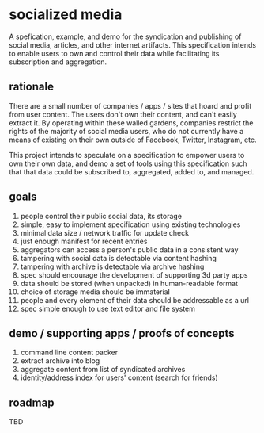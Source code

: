 # socialized media

A spefication, example, and demo for the syndication and publishing
of social media, articles, and other internet artifacts. This
specification intends to enable users to own and control their data
while facilitating its subscription and aggregation.

## rationale

There are a small number of companies / apps / sites that hoard and
profit from user content. The users don't own their content, and
can't easily extract it. By operating within these walled gardens,
companies restrict the rights of the majority of social media users,
who do not currently have a means of existing on their own outside
of Facebook, Twitter, Instagram, etc.

This project intends to speculate on a specification to empower
users to own their own data, and demo a set of tools using this
specification such that that data could be subscribed to, aggregated,
added to, and managed.

## goals

1. people control their public social data, its storage
2. simple, easy to implement specification using existing technologies
3. minimal data size / network traffic for update check
4. just enough manifest for recent entries
5. aggregators can access a person's public data in a consistent way
6. tampering with social data is detectable via content hashing
7. tampering with archive is detectable via archive hashing
8. spec should encourage the development of supporting 3d party apps
9. data should be stored (when unpacked) in human-readable format
7. choice of storage media should be immaterial
8. people and every element of their data should be addressable as a url
9. spec simple enough to use text editor and file system

## demo / supporting apps / proofs of concepts

1. command line content packer
2. extract archive into blog
3. aggregate content from list of syndicated archives
4. identity/address index for users' content (search for friends)

## roadmap

TBD

